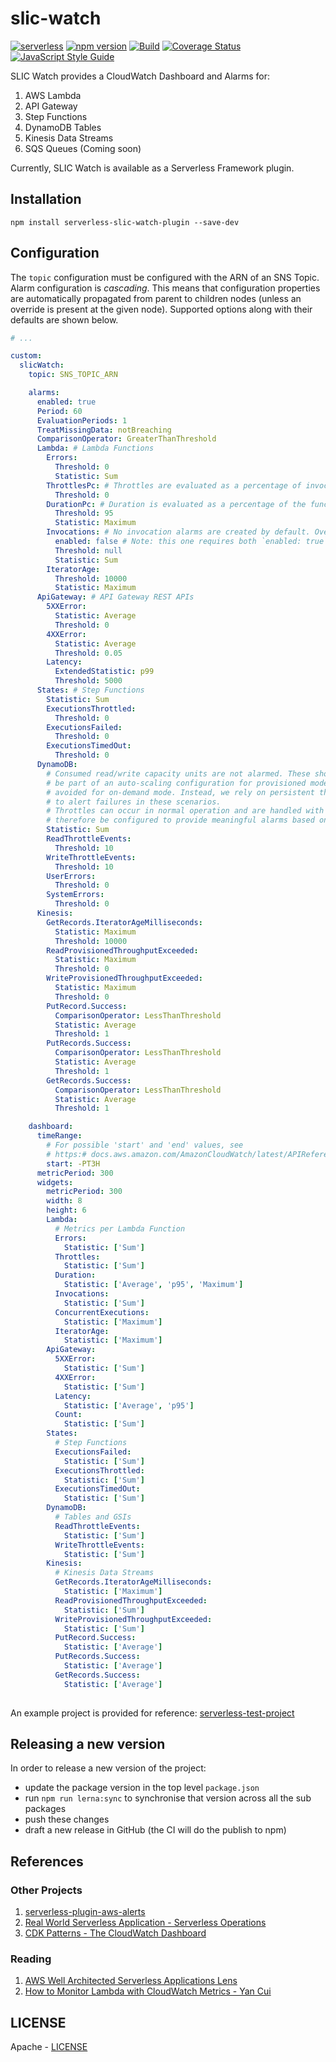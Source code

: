 # slic-watch

[![serverless](http://public.serverless.com/badges/v3.svg)](http://www.serverless.com)
[![npm version](https://img.shields.io/npm/v/serverless-slic-watch-plugin)](https://npm.im/serverless-slic-watch-plugin)
[![Build](https://github.com/fourTheorem/slic-watch/actions/workflows/build.yml/badge.svg)](https://github.com/fourTheorem/slic-watch/actions/workflows/build.yml)
[![Coverage Status](https://coveralls.io/repos/github/fourTheorem/slic-watch/badge.svg)](https://coveralls.io/github/fourTheorem/slic-watch)
[![JavaScript Style Guide](https://img.shields.io/badge/code_style-standard-brightgreen.svg)](https://standardjs.com)


SLIC Watch provides a CloudWatch Dashboard and Alarms for:

 1. AWS Lambda
 2. API Gateway
 3. Step Functions
 4. DynamoDB Tables
 5. Kinesis Data Streams
 6. SQS Queues (Coming soon)

Currently, SLIC Watch is available as a Serverless Framework plugin.

## Installation

```
npm install serverless-slic-watch-plugin --save-dev
```

## Configuration


The `topic` configuration must be configured with the ARN of an SNS Topic.
Alarm configuration is _cascading_. This means that configuration properties are automatically propagated from parent to children nodes (unless an override is present at the given node).
Supported options along with their defaults are shown below.


```yaml
# ...

custom:
  slicWatch:
    topic: SNS_TOPIC_ARN

    alarms:
      enabled: true
      Period: 60
      EvaluationPeriods: 1
      TreatMissingData: notBreaching
      ComparisonOperator: GreaterThanThreshold
      Lambda: # Lambda Functions
        Errors:
          Threshold: 0
          Statistic: Sum
        ThrottlesPc: # Throttles are evaluated as a percentage of invocations
          Threshold: 0
        DurationPc: # Duration is evaluated as a percentage of the function timeout
          Threshold: 95
          Statistic: Maximum
        Invocations: # No invocation alarms are created by default. Override threshold to create alarms
          enabled: false # Note: this one requires both `enabled: true` and `Threshold: someValue` to be effectively enabled
          Threshold: null
          Statistic: Sum
        IteratorAge:
          Threshold: 10000
          Statistic: Maximum
      ApiGateway: # API Gateway REST APIs
        5XXError:
          Statistic: Average
          Threshold: 0
        4XXError:
          Statistic: Average
          Threshold: 0.05
        Latency:
          ExtendedStatistic: p99
          Threshold: 5000
      States: # Step Functions
        Statistic: Sum
        ExecutionsThrottled:
          Threshold: 0
        ExecutionsFailed:
          Threshold: 0
        ExecutionsTimedOut:
          Threshold: 0
      DynamoDB:
        # Consumed read/write capacity units are not alarmed. These should either
        # be part of an auto-scaling configuration for provisioned mode or should be automatically
        # avoided for on-demand mode. Instead, we rely on persistent throttling
        # to alert failures in these scenarios.
        # Throttles can occur in normal operation and are handled with retries. Threshold should
        # therefore be configured to provide meaningful alarms based on higher than average throttling.
        Statistic: Sum
        ReadThrottleEvents:
          Threshold: 10
        WriteThrottleEvents:
          Threshold: 10
        UserErrors:
          Threshold: 0
        SystemErrors:
          Threshold: 0
      Kinesis:
        GetRecords.IteratorAgeMilliseconds:
          Statistic: Maximum
          Threshold: 10000
        ReadProvisionedThroughputExceeded:
          Statistic: Maximum
          Threshold: 0
        WriteProvisionedThroughputExceeded:
          Statistic: Maximum
          Threshold: 0
        PutRecord.Success:
          ComparisonOperator: LessThanThreshold
          Statistic: Average
          Threshold: 1
        PutRecords.Success:
          ComparisonOperator: LessThanThreshold
          Statistic: Average
          Threshold: 1
        GetRecords.Success:
          ComparisonOperator: LessThanThreshold
          Statistic: Average
          Threshold: 1

    dashboard:
      timeRange:
        # For possible 'start' and 'end' values, see
        # https:# docs.aws.amazon.com/AmazonCloudWatch/latest/APIReference/CloudWatch-Dashboard-Body-Structure.html
        start: -PT3H
      metricPeriod: 300
      widgets:
        metricPeriod: 300
        width: 8
        height: 6
        Lambda:
          # Metrics per Lambda Function
          Errors:
            Statistic: ['Sum']
          Throttles:
            Statistic: ['Sum']
          Duration:
            Statistic: ['Average', 'p95', 'Maximum']
          Invocations:
            Statistic: ['Sum']
          ConcurrentExecutions:
            Statistic: ['Maximum']
          IteratorAge:
            Statistic: ['Maximum']
        ApiGateway:
          5XXError:
            Statistic: ['Sum']
          4XXError:
            Statistic: ['Sum']
          Latency:
            Statistic: ['Average', 'p95']
          Count:
            Statistic: ['Sum']
        States:
          # Step Functions
          ExecutionsFailed:
            Statistic: ['Sum']
          ExecutionsThrottled:
            Statistic: ['Sum']
          ExecutionsTimedOut:
            Statistic: ['Sum']
        DynamoDB:
          # Tables and GSIs
          ReadThrottleEvents:
            Statistic: ['Sum']
          WriteThrottleEvents:
            Statistic: ['Sum']
        Kinesis:
          # Kinesis Data Streams
          GetRecords.IteratorAgeMilliseconds:
            Statistic: ['Maximum']
          ReadProvisionedThroughputExceeded:
            Statistic: ['Sum']
          WriteProvisionedThroughputExceeded:
            Statistic: ['Sum']
          PutRecord.Success:
            Statistic: ['Average']
          PutRecords.Success:
            Statistic: ['Average']
          GetRecords.Success:
            Statistic: ['Average']
        
```

An example project is provided for reference: [serverless-test-project](./serverless-test-project)

## Releasing a new version

In order to release a new version of the project:

  - update the package version in the top level `package.json`
  - run `npm run lerna:sync` to synchronise that version across all the sub packages
  - push these changes
  - draft a new release in GitHub (the CI will do the publish to npm)

## References

### Other Projects

1. [serverless-plugin-aws-alerts](https://www.npmjs.com/package/serverless-plugin-aws-alerts)
2. [Real World Serverless Application - Serverless Operations](https://github.com/awslabs/realworld-serverless-application/wiki/Serverless-Operations)
3. [CDK Patterns - The CloudWatch Dashboard](https://github.com/cdk-patterns/serverless/blob/main/the-cloudwatch-dashboard/README.md)

### Reading

1. [AWS Well Architected Serverless Applications Lens](https://docs.aws.amazon.com/wellarchitected/latest/serverless-applications-lens/welcome.html)
2. [How to Monitor Lambda with CloudWatch Metrics - Yan Cui](https://lumigo.io/serverless-monitoring-guide/how-to-monitor-lambda-with-cloudwatch-metrics/)

## LICENSE

Apache - [LICENSE](./LICENSE)

